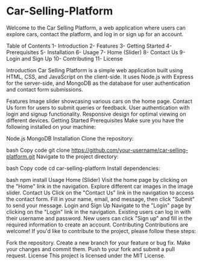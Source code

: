 # Car-Selling-Platform
Welcome to the Car Selling Platform, a web application where users can explore cars, contact the platform, and log in or sign up for an account.

Table of Contents
1- Introduction
2- Features
3- Getting Started
4- Prerequisites
5- Installation
6- Usage
7- Home (Slider)
8- Contact Us
9- Login and Sign Up
10- Contributing
11- License

Introduction
Car Selling Platform is a simple web application built using HTML, CSS, and JavaScript on the client-side. It uses Node.js with Express for the server-side, and MongoDB as the database for user authentication and contact form submissions.

Features
Image slider showcasing various cars on the home page.
Contact Us form for users to submit queries or feedback.
User authentication with login and signup functionality.
Responsive design for optimal viewing on different devices.
Getting Started
Prerequisites
Make sure you have the following installed on your machine:

Node.js
MongoDB
Installation
Clone the repository:

bash
Copy code
git clone https://github.com/your-username/car-selling-platform.git
Navigate to the project directory:

bash
Copy code
cd car-selling-platform
Install dependencies:

bash
npm install
Usage
Home (Slider)
Visit the home page by clicking on the "Home" link in the navigation.
Explore different car images in the image slider.
Contact Us
Click on the "Contact Us" link in the navigation to access the contact form.
Fill in your name, email, and message, then click "Submit" to send your message.
Login and Sign Up
Navigate to the "Login" page by clicking on the "Login" link in the navigation.
Existing users can log in with their username and password.
New users can click "Sign up" and fill in the required information to create an account.
Contributing
Contributions are welcome! If you'd like to contribute to the project, please follow these steps:

Fork the repository.
Create a new branch for your feature or bug fix.
Make your changes and commit them.
Push to your fork and submit a pull request.
License
This project is licensed under the MIT License.
